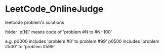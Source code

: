 # LeetCode_OnlineJudge

leetcode problem's solutions

folder 'p[N]' means code of 'problem #N to #N+100'

e.g. p0000 includes 'problem #0' to problem #99'
     p0500 includes 'problem #500' to 'problem #599'
